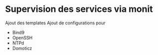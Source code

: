 # Supervision des services via monit
Ajout des templates
Ajout de configurations pour
 - Bind9
 - OpenSSH
 - NTPd
 - Domoticz

